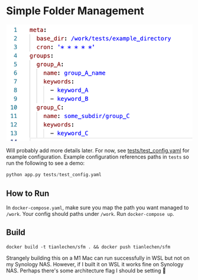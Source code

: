 # Simple Folder Management

![sfm](sfm.png)

Will probably add more details later.
For now, see [tests/test_config.yaml](tests/test_config.yaml) for example configuration.
Example configuration references paths in `tests` so run the following to see a demo:
```python
python app.py tests/test_config.yaml
```

## How to Run
In `docker-compose.yaml`, make sure you map the path you want managed to `/work`.
Your config should paths under `/work`.
Run `docker-compose up`.

## Build
```
docker build -t tianlechen/sfm . && docker push tianlechen/sfm
```
Strangely building this on a M1 Mac can run successfully in WSL but not on my Synology NAS.
However, if I built it on WSL it works fine on Synology NAS.
Perhaps there's some architecture flag I should be setting 🤷
